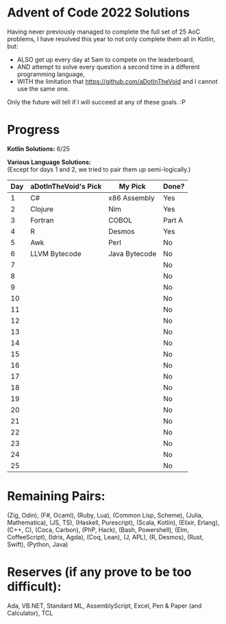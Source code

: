 # Advent of Code 2022 Solutions

Having never previously managed to complete the full set of 25 AoC problems, I have resolved this year to not only complete them all in Kotlin, but:
- ALSO get up every day at 5am to compete on the leaderboard,  
- AND attempt to solve every question a second time in a different programming language,  
- WITH the limitation that https://github.com/aDotInTheVoid and I cannot use the same one.

Only the future will tell if I will succeed at any of these goals. :P

# Progress

**Kotlin Solutions:** 
6/25

**Various Language Solutions:**  
(Except for days 1 and 2, we tried to pair them up semi-logically.)

| Day | aDotInTheVoid's Pick | My Pick       | Done?  |
| --- | -------------------- | ------------- | ------ |
|   1 | C#                   | x86 Assembly  | Yes    |
|   2 | Clojure              | Nim           | Yes    |
|   3 | Fortran              | COBOL         | Part A |
|   4 | R                    | Desmos        | Yes    |
|   5 | Awk                  | Perl          | No     |
|   6 | LLVM Bytecode        | Java Bytecode | No     |
|   7 |                      |               | No     |
|   8 |                      |               | No     |
|   9 |                      |               | No     |
|  10 |                      |               | No     |
|  11 |                      |               | No     |
|  12 |                      |               | No     |
|  13 |                      |               | No     |
|  14 |                      |               | No     |
|  15 |                      |               | No     |
|  16 |                      |               | No     |
|  17 |                      |               | No     |
|  18 |                      |               | No     |
|  19 |                      |               | No     |
|  20 |                      |               | No     |
|  21 |                      |               | No     |
|  22 |                      |               | No     |
|  23 |                      |               | No     |
|  24 |                      |               | No     |
|  25 |                      |               | No     |

# Remaining Pairs:

(Zig, Odin), (F#, Ocaml), (Ruby, Lua), (Common Lisp, Scheme), (Julia, Mathematica), (JS, TS), (Haskell, Purescript), (Scala, Kotlin), (Elixir, Erlang), (C++, C), (Coca, Carbon), (PhP, Hack), (Bash, Powershell), (Elm, CoffeeScript), (Idris, Agda), (Coq, Lean), (J, APL), (R, Desmos), (Rust, Swift), (Python, Java)

# Reserves (if any prove to be too difficult):

Ada, VB.NET, Standard ML, AssemblyScript, Excel, Pen & Paper (and Calculator), TCL
